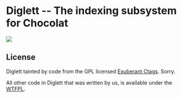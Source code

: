 # Diglett -- The indexing subsystem for Chocolat

![](http://i.imgur.com/kpxCh.gif)

## License

Diglett tainted by code from the GPL licensed [Exuberant Ctags](http://ctags.sourceforge.net). Sorry.

All other code in Diglett that was written by us, is available under the [WTFPL](http://sam.zoy.org/wtfpl).

